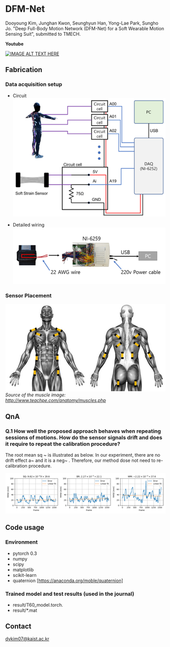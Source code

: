 # DFM-Net

Dooyoung Kim, Junghan Kwon, Seunghyun Han, Yong-Lae Park, Sungho Jo. "Deep Full-Body Motion Network (DFM-Net) for a Soft Wearable Motion Sensing Suit", submitted to TMECH.

**Youtube**

[![IMAGE ALT TEXT HERE](https://img.youtube.com/vi/aiJTen06Lf0/0.jpg)](https://www.youtube.com/watch?v=aiJTen06Lf0)

## Fabrication



### Data acquisition setup

* Circuit
![circuit](figs/circuit.png)

* Detailed wiring
![Wire](figs/dw.png)


### Sensor Placement

![LOC](figs/sensorLOC.png)
*Source of the muscle image: http://www.teachpe.com/anatomy/muscles.php*


## QnA

### Q.1 How well the proposed approach behaves when repeating sessions of motions. How do the sensor signals drift and does it require to repeat the calibration procedure? 

The root mean sq ~ is illustrated as below. In our experiment, there are no drift effect a~ and it is a neg~ . Therefore, our method dose not need to re-calibration procedure. 

![drift](figs/drift.png)


## Code usage

### Environment
* pytorch 0.3
* numpy
* scipy
* matplotlib
* scikit-learn
* quaternion [https://anaconda.org/moble/quaternion]

### Trained model and test results (used in the journal)
* result/T60_model.torch.
* result/*.mat

## Contact
dykim07@kaist.ac.kr